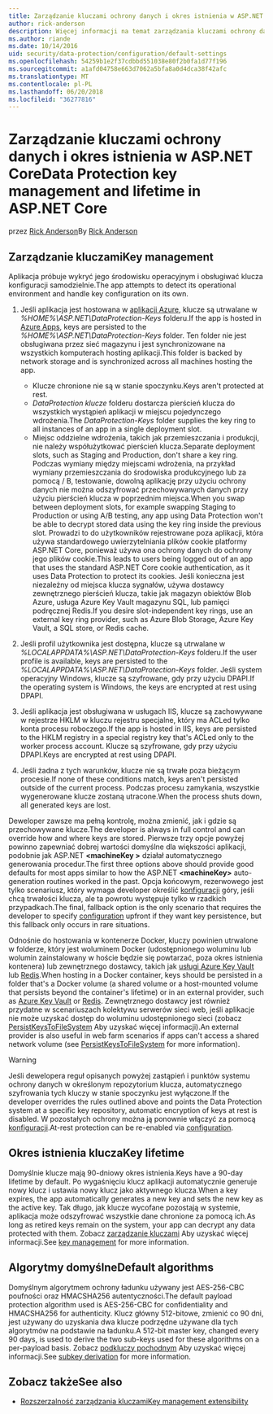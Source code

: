 ```yaml
---
title: Zarządzanie kluczami ochrony danych i okres istnienia w ASP.NET Core
author: rick-anderson
description: Więcej informacji na temat zarządzania kluczami ochrony danych i okres istnienia w ASP.NET Core.
ms.author: riande
ms.date: 10/14/2016
uid: security/data-protection/configuration/default-settings
ms.openlocfilehash: 54259b1e2f37cdbbd551038e80f2b0fa1d77f196
ms.sourcegitcommit: a1afd04758e663d7062a5bfa8a0d4dca38f42afc
ms.translationtype: MT
ms.contentlocale: pl-PL
ms.lasthandoff: 06/20/2018
ms.locfileid: "36277816"
---
```

# <a name="data-protection-key-management-and-lifetime-in-aspnet-core"></a><span data-ttu-id="781bc-103">Zarządzanie kluczami ochrony danych i okres istnienia w ASP.NET Core</span><span class="sxs-lookup"><span data-stu-id="781bc-103">Data Protection key management and lifetime in ASP.NET Core</span></span>

<span data-ttu-id="781bc-104">przez [Rick Anderson](https://twitter.com/RickAndMSFT)</span><span class="sxs-lookup"><span data-stu-id="781bc-104">By [Rick Anderson](https://twitter.com/RickAndMSFT)</span></span>

## <a name="key-management"></a><span data-ttu-id="781bc-105">Zarządzanie kluczami</span><span class="sxs-lookup"><span data-stu-id="781bc-105">Key management</span></span>

<span data-ttu-id="781bc-106">Aplikacja próbuje wykryć jego środowisku operacyjnym i obsługiwać klucza konfiguracji samodzielnie.</span><span class="sxs-lookup"><span data-stu-id="781bc-106">The app attempts to detect its operational environment and handle key configuration on its own.</span></span>

1. <span data-ttu-id="781bc-107">Jeśli aplikacja jest hostowana w [aplikacji Azure](https://azure.microsoft.com/services/app-service/), klucze są utrwalane w *%HOME%\ASP.NET\DataProtection-Keys* folderu.</span><span class="sxs-lookup"><span data-stu-id="781bc-107">If the app is hosted in [Azure Apps](https://azure.microsoft.com/services/app-service/), keys are persisted to the *%HOME%\ASP.NET\DataProtection-Keys* folder.</span></span> <span data-ttu-id="781bc-108">Ten folder nie jest obsługiwana przez sieć magazynu i jest synchronizowane na wszystkich komputerach hosting aplikacji.</span><span class="sxs-lookup"><span data-stu-id="781bc-108">This folder is backed by network storage and is synchronized across all machines hosting the app.</span></span>
   * <span data-ttu-id="781bc-109">Klucze chronione nie są w stanie spoczynku.</span><span class="sxs-lookup"><span data-stu-id="781bc-109">Keys aren't protected at rest.</span></span>
   * <span data-ttu-id="781bc-110">*DataProtection klucze* folderu dostarcza pierścień klucza do wszystkich wystąpień aplikacji w miejscu pojedynczego wdrożenia.</span><span class="sxs-lookup"><span data-stu-id="781bc-110">The *DataProtection-Keys* folder supplies the key ring to all instances of an app in a single deployment slot.</span></span>
   * <span data-ttu-id="781bc-111">Miejsc oddzielne wdrożenia, takich jak przemieszczania i produkcji, nie należy współużytkować pierścień klucza.</span><span class="sxs-lookup"><span data-stu-id="781bc-111">Separate deployment slots, such as Staging and Production, don't share a key ring.</span></span> <span data-ttu-id="781bc-112">Podczas wymiany między miejscami wdrożenia, na przykład wymiany przemieszczania do środowiska produkcyjnego lub za pomocą / B, testowanie, dowolną aplikację przy użyciu ochrony danych nie można odszyfrować przechowywanych danych przy użyciu pierścień klucza w poprzednim miejsca.</span><span class="sxs-lookup"><span data-stu-id="781bc-112">When you swap between deployment slots, for example swapping Staging to Production or using A/B testing, any app using Data Protection won't be able to decrypt stored data using the key ring inside the previous slot.</span></span> <span data-ttu-id="781bc-113">Prowadzi to do użytkowników rejestrowane poza aplikacji, która używa standardowego uwierzytelniania plików cookie platformy ASP.NET Core, ponieważ używa ona ochrony danych do ochrony jego plików cookie.</span><span class="sxs-lookup"><span data-stu-id="781bc-113">This leads to users being logged out of an app that uses the standard ASP.NET Core cookie authentication, as it uses Data Protection to protect its cookies.</span></span> <span data-ttu-id="781bc-114">Jeśli konieczna jest niezależny od miejsca klucza sygnałów, używa dostawcy zewnętrznego pierścień klucza, takie jak magazyn obiektów Blob Azure, usługa Azure Key Vault magazynu SQL, lub pamięci podręcznej Redis.</span><span class="sxs-lookup"><span data-stu-id="781bc-114">If you desire slot-independent key rings, use an external key ring provider, such as Azure Blob Storage, Azure Key Vault, a SQL store, or Redis cache.</span></span>

1. <span data-ttu-id="781bc-115">Jeśli profil użytkownika jest dostępna, klucze są utrwalane w *%LOCALAPPDATA%\ASP.NET\DataProtection-Keys* folderu.</span><span class="sxs-lookup"><span data-stu-id="781bc-115">If the user profile is available, keys are persisted to the *%LOCALAPPDATA%\ASP.NET\DataProtection-Keys* folder.</span></span> <span data-ttu-id="781bc-116">Jeśli system operacyjny Windows, klucze są szyfrowane, gdy przy użyciu DPAPI.</span><span class="sxs-lookup"><span data-stu-id="781bc-116">If the operating system is Windows, the keys are encrypted at rest using DPAPI.</span></span>

1. <span data-ttu-id="781bc-117">Jeśli aplikacja jest obsługiwana w usługach IIS, klucze są zachowywane w rejestrze HKLM w kluczu rejestru specjalne, który ma ACLed tylko konta procesu roboczego.</span><span class="sxs-lookup"><span data-stu-id="781bc-117">If the app is hosted in IIS, keys are persisted to the HKLM registry in a special registry key that's ACLed only to the worker process account.</span></span> <span data-ttu-id="781bc-118">Klucze są szyfrowane, gdy przy użyciu DPAPI.</span><span class="sxs-lookup"><span data-stu-id="781bc-118">Keys are encrypted at rest using DPAPI.</span></span>

1. <span data-ttu-id="781bc-119">Jeśli żadna z tych warunków, klucze nie są trwałe poza bieżącym procesie.</span><span class="sxs-lookup"><span data-stu-id="781bc-119">If none of these conditions match, keys aren't persisted outside of the current process.</span></span> <span data-ttu-id="781bc-120">Podczas procesu zamykania, wszystkie wygenerowane klucze zostaną utracone.</span><span class="sxs-lookup"><span data-stu-id="781bc-120">When the process shuts down, all generated keys are lost.</span></span>

<span data-ttu-id="781bc-121">Deweloper zawsze ma pełną kontrolę, można zmienić, jak i gdzie są przechowywane klucze.</span><span class="sxs-lookup"><span data-stu-id="781bc-121">The developer is always in full control and can override how and where keys are stored.</span></span> <span data-ttu-id="781bc-122">Pierwsze trzy opcje powyżej powinno zapewniać dobrej wartości domyślne dla większości aplikacji, podobnie jak ASP.NET  **\<machineKey >** działał automatycznego generowania procedur.</span><span class="sxs-lookup"><span data-stu-id="781bc-122">The first three options above should provide good defaults for most apps similar to how the ASP.NET **\<machineKey>** auto-generation routines worked in the past.</span></span> <span data-ttu-id="781bc-123">Opcja końcowym, rezerwowego jest tylko scenariusz, który wymaga developer określić [konfiguracji](xref:security/data-protection/configuration/overview) góry, jeśli chcą trwałości klucza, ale ta powrotu występuje tylko w rzadkich przypadkach.</span><span class="sxs-lookup"><span data-stu-id="781bc-123">The final, fallback option is the only scenario that requires the developer to specify [configuration](xref:security/data-protection/configuration/overview) upfront if they want key persistence, but this fallback only occurs in rare situations.</span></span>

<span data-ttu-id="781bc-124">Odnośnie do hostowania w kontenerze Docker, kluczy powinien utrwalone w folderze, który jest woluminem Docker (udostępnionego woluminu lub wolumin zainstalowany w hoście będzie się powtarzać, poza okres istnienia kontenera) lub zewnętrznego dostawcy, takich jak [usługi Azure Key Vault](https://azure.microsoft.com/services/key-vault/) lub [Redis](https://redis.io/).</span><span class="sxs-lookup"><span data-stu-id="781bc-124">When hosting in a Docker container, keys should be persisted in a folder that's a Docker volume (a shared volume or a host-mounted volume that persists beyond the container's lifetime) or in an external provider, such as [Azure Key Vault](https://azure.microsoft.com/services/key-vault/) or [Redis](https://redis.io/).</span></span> <span data-ttu-id="781bc-125">Zewnętrznego dostawcy jest również przydatne w scenariuszach kolektywu serwerów sieci web, jeśli aplikacje nie może uzyskać dostęp do woluminu udostępnionego sieci (zobacz [PersistKeysToFileSystem](xref:security/data-protection/configuration/overview#persistkeystofilesystem) Aby uzyskać więcej informacji).</span><span class="sxs-lookup"><span data-stu-id="781bc-125">An external provider is also useful in web farm scenarios if apps can't access a shared network volume (see [PersistKeysToFileSystem](xref:security/data-protection/configuration/overview#persistkeystofilesystem) for more information).</span></span>

> [!WARNING]
> <span data-ttu-id="781bc-126">Jeśli dewelopera reguł opisanych powyżej zastąpień i punktów systemu ochrony danych w określonym repozytorium klucza, automatycznego szyfrowania tych kluczy w stanie spoczynku jest wyłączone.</span><span class="sxs-lookup"><span data-stu-id="781bc-126">If the developer overrides the rules outlined above and points the Data Protection system at a specific key repository, automatic encryption of keys at rest is disabled.</span></span> <span data-ttu-id="781bc-127">W pozostałych ochrony można ją ponownie włączyć za pomocą [konfiguracji](xref:security/data-protection/configuration/overview).</span><span class="sxs-lookup"><span data-stu-id="781bc-127">At-rest protection can be re-enabled via [configuration](xref:security/data-protection/configuration/overview).</span></span>

## <a name="key-lifetime"></a><span data-ttu-id="781bc-128">Okres istnienia klucza</span><span class="sxs-lookup"><span data-stu-id="781bc-128">Key lifetime</span></span>

<span data-ttu-id="781bc-129">Domyślnie klucze mają 90-dniowy okres istnienia.</span><span class="sxs-lookup"><span data-stu-id="781bc-129">Keys have a 90-day lifetime by default.</span></span> <span data-ttu-id="781bc-130">Po wygaśnięciu klucz aplikacji automatycznie generuje nowy klucz i ustawia nowy klucz jako aktywnego klucza.</span><span class="sxs-lookup"><span data-stu-id="781bc-130">When a key expires, the app automatically generates a new key and sets the new key as the active key.</span></span> <span data-ttu-id="781bc-131">Tak długo, jak klucze wycofane pozostają w systemie, aplikacja może odszyfrować wszystkie dane chronione za pomocą ich.</span><span class="sxs-lookup"><span data-stu-id="781bc-131">As long as retired keys remain on the system, your app can decrypt any data protected with them.</span></span> <span data-ttu-id="781bc-132">Zobacz [zarządzanie kluczami](xref:security/data-protection/implementation/key-management#key-expiration-and-rolling) Aby uzyskać więcej informacji.</span><span class="sxs-lookup"><span data-stu-id="781bc-132">See [key management](xref:security/data-protection/implementation/key-management#key-expiration-and-rolling) for more information.</span></span>

## <a name="default-algorithms"></a><span data-ttu-id="781bc-133">Algorytmy domyślne</span><span class="sxs-lookup"><span data-stu-id="781bc-133">Default algorithms</span></span>

<span data-ttu-id="781bc-134">Domyślnym algorytmem ochrony ładunku używany jest AES-256-CBC poufności oraz HMACSHA256 autentyczności.</span><span class="sxs-lookup"><span data-stu-id="781bc-134">The default payload protection algorithm used is AES-256-CBC for confidentiality and HMACSHA256 for authenticity.</span></span> <span data-ttu-id="781bc-135">Klucz główny 512-bitowe, zmienić co 90 dni, jest używany do uzyskania dwa klucze podrzędne używane dla tych algorytmów na podstawie na ładunku.</span><span class="sxs-lookup"><span data-stu-id="781bc-135">A 512-bit master key, changed every 90 days, is used to derive the two sub-keys used for these algorithms on a per-payload basis.</span></span> <span data-ttu-id="781bc-136">Zobacz [podkluczy pochodnym](xref:security/data-protection/implementation/subkeyderivation#additional-authenticated-data-and-subkey-derivation) Aby uzyskać więcej informacji.</span><span class="sxs-lookup"><span data-stu-id="781bc-136">See [subkey derivation](xref:security/data-protection/implementation/subkeyderivation#additional-authenticated-data-and-subkey-derivation) for more information.</span></span>

## <a name="see-also"></a><span data-ttu-id="781bc-137">Zobacz także</span><span class="sxs-lookup"><span data-stu-id="781bc-137">See also</span></span>

* [<span data-ttu-id="781bc-138">Rozszerzalność zarządzania kluczami</span><span class="sxs-lookup"><span data-stu-id="781bc-138">Key management extensibility</span></span>](xref:security/data-protection/extensibility/key-management)
